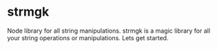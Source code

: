 # strmgk
Node library for all string manipulations. strmgk is a magic library for all your string operations or manipulations. Lets get started.
